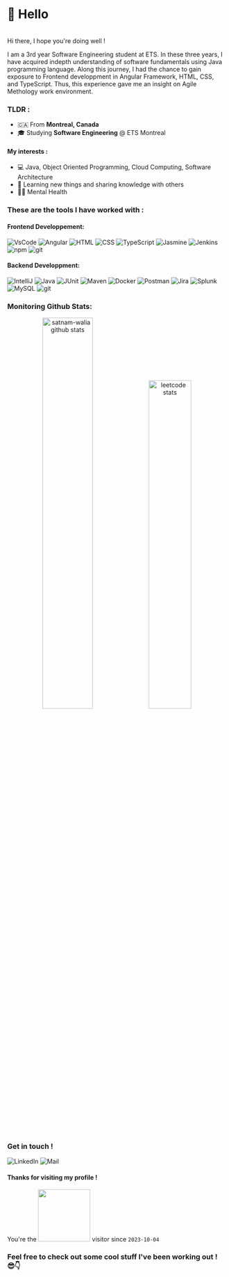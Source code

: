 # 👋 Hello
<br>
Hi there, I hope you're doing well !<br>

 
I am a 3rd year Software Engineering student at ETS. In these three years, I have acquired indepth understanding of software fundamentals using Java programming language. Along this journey, I had the chance to gain exposure to Frontend developpment in Angular Framework, HTML, CSS, and TypeScript.
Thus, this experience gave me an insight on Agile Methology work environment.


### TLDR : 

* 🇨🇦 From **Montreal, Canada**
* 🎓 Studying **Software Engineering** @ ETS Montreal


#### My interests : 

* 💻 Java, Object Oriented Programming, Cloud Computing, Software Architecture
* 🧠 Learning new things and sharing knowledge with others
* 🧘🏻 Mental Health
  

### These are the tools I have worked with :
#### Frontend Developpement:
<p>
    <img alt="VsCode" src="https://img.shields.io/badge/-VSCode-007ACC?style=for-the-badge&logo=visual+studio+code&logoColor=white" />
    <img alt="Angular" src="https://img.shields.io/badge/-Angular-DD0031?style=for-the-badge&logo=angular&logoColor=white" />
    <img alt="HTML" src="https://img.shields.io/badge/-HTML-E34F26?style=for-the-badge&logo=HTML5&logoColor=white" />
    <img alt="CSS" src="https://img.shields.io/badge/-CSS-1572B6?style=for-the-badge&logo=CSS3&logoColor=white" />
    <img alt="TypeScript" src="https://img.shields.io/badge/-TypeScript-3178C6?style=for-the-badge&logo=TypeScript&logoColor=white" />
    <img alt="Jasmine" src="https://img.shields.io/badge/-Jasmine-8A4182?style=for-the-badge&logo=jasmine&logoColor=white" />
    <img alt="Jenkins" src="https://img.shields.io/badge/-Jenkins-D24939?style=for-the-badge&logo=jenkins&logoColor=white" />
    <img alt="npm" src="https://img.shields.io/badge/-NPM-CB3837?style=for-the-badge&logo=npm&logoColor=white" />
    <img alt="git" src="https://img.shields.io/badge/-Git-F05032?style=for-the-badge&logo=git&logoColor=white" />
</p>

#### Backend Developpment:

<p>
    <img alt="IntelliJ" src="https://img.shields.io/badge/-IntelliJ-000000?style=for-the-badge&logo=intellij-idea&logoColor=white" />
    <img alt="Java" src="https://img.shields.io/badge/-Java-fa1148?style=for-the-badge&logo=java&logoColor=white" />
    <img alt="JUnit" src="https://img.shields.io/badge/-JUnit-25A162?style=for-the-badge&logo=junit5&logoColor=white" />
    <img alt="Maven" src="https://img.shields.io/badge/-Maven-C71A36?style=for-the-badge&logo=apache-maven&logoColor=white" />
    <img alt="Docker" src="https://img.shields.io/badge/-Docker-46a2f1?style=for-the-badge&logo=docker&logoColor=white" />
    <img alt="Postman" src="https://img.shields.io/badge/-Postman-FF6C37?style=for-the-badge&logo=postman&logoColor=white" />
    <img alt="Jira" src="https://img.shields.io/badge/-Jira-0052CC?style=for-the-badge&logo=Jira&logoColor=white" />
    <img alt="Splunk" src="https://img.shields.io/badge/-Splunk-000000?style=for-the-badge&logo=splunk&logoColor=white" />
    <img alt="MySQL" src="https://img.shields.io/badge/-MySQL-4479A1?style=for-the-badge&logo=Mysql&logoColor=white" />
   <img alt="git" src="https://img.shields.io/badge/-Git-F05032?style=for-the-badge&logo=git&logoColor=white" />
</p>

### Monitoring Github Stats:

<p align="center">
  <img src="https://github-readme-stats.vercel.app/api?username=satnam-walia&hide=issues&count_private=true&theme=vue&show_icons=true" alt="satnam-walia github stats" width="48%">
  <img src="https://leetcode.card.workers.dev/bloodlust21?theme=light&font=baloo&extension=null&border=2&border_radius=8" alt="leetcode stats" width="44%">
</p>



### Get in touch !
<p>
  <a href="https://www.linkedin.com/in/satnam-walia/" style="text-decoration: none">
    <img alt="LinkedIn" src="https://img.shields.io/badge/-LinkedIn-0077B5?style=for-the-badge&logo=linkedin&logoColor=white" />
  </a>
  <a href="mailto:satnamwalia96@gmail.com" style="text-decoration: none">
    <img alt="Mail" src="https://img.shields.io/badge/-Contact%20Me-D14836?style=for-the-badge&logo=gmail&logoColor=white" />
  </a> 
</p>

#### Thanks for visiting my profile !

You're the <img src="https://profile-counter.glitch.me/satnam-walia+2023-10-04/count.svg" width="120"/> visitor since `2023-10-04`


### Feel free to check out some cool stuff I've been working out ! 😎👇


